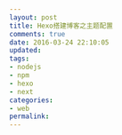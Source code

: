 ```yaml
---
layout: post
title: Hexo搭建博客之主题配置
comments: true
date: 2016-03-24 22:10:05
updated:
tags:
- nodejs
- npm
- hexo
- next
categories:
- web
permalink:
---
```

